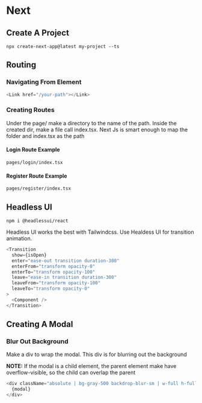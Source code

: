 # Next

## Create A Project

`npx create-next-app@latest my-project --ts`

## Routing

### Navigating From Element

```typescript
<Link href="/your-path"></Link>
```

### Creating Routes

Under the page/ make a directory to the name of the path. Inside the created dir, make a file call index.tsx. Next Js is smart enough to map the folder and index.tsx as the path

#### Login Route Example

`pages/login/index.tsx`

#### Register Route Example

`pages/register/index.tsx`

## Headless UI

`npm i @headlessui/react`

Headless UI works the best with Tailwindcss. Use Healdess UI for transition animation.

```typescript
<Transition
  show={isOpen}
  enter="ease-out transition duration-300"
  enterFrom="transform opacity-0"
  enterTo="transform opacity-100"
  leave="ease-in transition duration-300"
  leaveFrom="transform opacity-100"
  leaveTo="transform opacity-0"
>
  <Component />
</Transition>
```

## Creating A Modal

### Blur Out Background

Make a div to wrap the modal. This div is for blurring out the background

**NOTE:** If the modal is a child element, the parent element make have overflow-visible, so the child can overlap the parent

```typescript
<div className="absolute | bg-gray-500 backdrop-blur-sm | w-full h-full | top-0 left-0">
  {modal}
</div>
```
